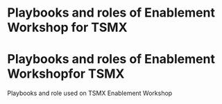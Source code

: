 Playbooks and roles of Enablement Workshop for TSMX
=========

Playbooks and roles of Enablement Workshopfor TSMX
=========


Playbooks and role used on TSMX Enablement Workshop

